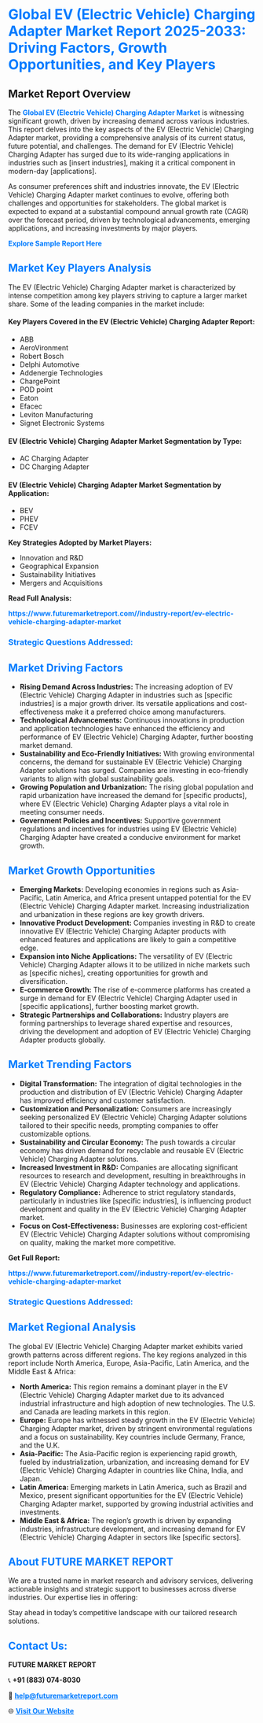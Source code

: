 <h1 style="color: #007BFF;">Global EV (Electric Vehicle) Charging Adapter Market Report 2025-2033: Driving Factors, Growth Opportunities, and Key Players</h1>

<section id="overview">
<h2>Market Report Overview</h2>
<p>The <a href="https://www.futuremarketreport.com//industry-report/ev-electric-vehicle-charging-adapter-market" style="color: #007BFF; text-decoration: none;"><strong>Global EV (Electric Vehicle) Charging Adapter Market</strong></a> is witnessing significant growth, driven by increasing demand across various industries. This report delves into the key aspects of the EV (Electric Vehicle) Charging Adapter market, providing a comprehensive analysis of its current status, future potential, and challenges. The demand for EV (Electric Vehicle) Charging Adapter has surged due to its wide-ranging applications in industries such as [insert industries], making it a critical component in modern-day [applications].</p>
<p>As consumer preferences shift and industries innovate, the EV (Electric Vehicle) Charging Adapter market continues to evolve, offering both challenges and opportunities for stakeholders. The global market is expected to expand at a substantial compound annual growth rate (CAGR) over the forecast period, driven by technological advancements, emerging applications, and increasing investments by major players.</p>
</section>

<section id="overview">
<p><a href="https://www.futuremarketreport.com//request-sample/reportId=86985" style="color: #007BFF; text-decoration: none;"><strong>Explore Sample Report Here</strong></a></p>
</section>

<section id="key-players">
<h2 style="color: #007BFF;">Market Key Players Analysis</h2>
<p>The EV (Electric Vehicle) Charging Adapter market is characterized by intense competition among key players striving to capture a larger market share. Some of the leading companies in the market include:</p>
<h4>Key Players Covered in the EV (Electric Vehicle) Charging Adapter Report:</h4>
<ul><li>ABB</li><li>AeroVironment</li><li>Robert Bosch</li><li>Delphi Automotive</li><li>Addenergie Technologies</li><li>ChargePoint</li><li>POD point</li><li>Eaton</li><li>Efacec</li><li>Leviton Manufacturing</li><li>Signet Electronic Systems</li></ul>
<h4>EV (Electric Vehicle) Charging Adapter Market Segmentation by Type:</h4>
<ul><li>AC Charging Adapter</li><li>DC Charging Adapter</li></ul>

<h4>EV (Electric Vehicle) Charging Adapter Market Segmentation by Application:</h4>
<ul><li>BEV</li><li>PHEV</li><li>FCEV</li></ul>
<p><strong>Key Strategies Adopted by Market Players:</strong></p>
<ul>
<li>Innovation and R&D</li>
<li>Geographical Expansion</li>
<li>Sustainability Initiatives</li>
<li>Mergers and Acquisitions</li>
</ul>
</section>

<section>
<p><strong>Read Full Analysis: </strong></p><a href="https://www.futuremarketreport.com//industry-report/ev-electric-vehicle-charging-adapter-market" style="color: #007BFF; text-decoration: none;"><strong>https://www.futuremarketreport.com//industry-report/ev-electric-vehicle-charging-adapter-market</strong></a>
<h3 style="color: #007BFF;">Strategic Questions Addressed:</h3>
</section>

<section id="driving-factors">
<h2 style="color: #007BFF;">Market Driving Factors</h2>
<ul>
<li><strong>Rising Demand Across Industries:</strong> The increasing adoption of EV (Electric Vehicle) Charging Adapter in industries such as [specific industries] is a major growth driver. Its versatile applications and cost-effectiveness make it a preferred choice among manufacturers.</li>
<li><strong>Technological Advancements:</strong> Continuous innovations in production and application technologies have enhanced the efficiency and performance of EV (Electric Vehicle) Charging Adapter, further boosting market demand.</li>
<li><strong>Sustainability and Eco-Friendly Initiatives:</strong> With growing environmental concerns, the demand for sustainable EV (Electric Vehicle) Charging Adapter solutions has surged. Companies are investing in eco-friendly variants to align with global sustainability goals.</li>
<li><strong>Growing Population and Urbanization:</strong> The rising global population and rapid urbanization have increased the demand for [specific products], where EV (Electric Vehicle) Charging Adapter plays a vital role in meeting consumer needs.</li>
<li><strong>Government Policies and Incentives:</strong> Supportive government regulations and incentives for industries using EV (Electric Vehicle) Charging Adapter have created a conducive environment for market growth.</li>
</ul>
</section>

<section id="growth-opportunities">
<h2 style="color: #007BFF;">Market Growth Opportunities</h2>
<ul>
<li><strong>Emerging Markets:</strong> Developing economies in regions such as Asia-Pacific, Latin America, and Africa present untapped potential for the EV (Electric Vehicle) Charging Adapter market. Increasing industrialization and urbanization in these regions are key growth drivers.</li>
<li><strong>Innovative Product Development:</strong> Companies investing in R&D to create innovative EV (Electric Vehicle) Charging Adapter products with enhanced features and applications are likely to gain a competitive edge.</li>
<li><strong>Expansion into Niche Applications:</strong> The versatility of EV (Electric Vehicle) Charging Adapter allows it to be utilized in niche markets such as [specific niches], creating opportunities for growth and diversification.</li>
<li><strong>E-commerce Growth:</strong> The rise of e-commerce platforms has created a surge in demand for EV (Electric Vehicle) Charging Adapter used in [specific applications], further boosting market growth.</li>
<li><strong>Strategic Partnerships and Collaborations:</strong> Industry players are forming partnerships to leverage shared expertise and resources, driving the development and adoption of EV (Electric Vehicle) Charging Adapter products globally.</li>
</ul>
</section>

<section id="trending-factors">
<h2 style="color: #007BFF;">Market Trending Factors</h2>
<ul>
<li><strong>Digital Transformation:</strong> The integration of digital technologies in the production and distribution of EV (Electric Vehicle) Charging Adapter has improved efficiency and customer satisfaction.</li>
<li><strong>Customization and Personalization:</strong> Consumers are increasingly seeking personalized EV (Electric Vehicle) Charging Adapter solutions tailored to their specific needs, prompting companies to offer customizable options.</li>
<li><strong>Sustainability and Circular Economy:</strong> The push towards a circular economy has driven demand for recyclable and reusable EV (Electric Vehicle) Charging Adapter solutions.</li>
<li><strong>Increased Investment in R&D:</strong> Companies are allocating significant resources to research and development, resulting in breakthroughs in EV (Electric Vehicle) Charging Adapter technology and applications.</li>
<li><strong>Regulatory Compliance:</strong> Adherence to strict regulatory standards, particularly in industries like [specific industries], is influencing product development and quality in the EV (Electric Vehicle) Charging Adapter market.</li>
<li><strong>Focus on Cost-Effectiveness:</strong> Businesses are exploring cost-efficient EV (Electric Vehicle) Charging Adapter solutions without compromising on quality, making the market more competitive.</li>
</ul>
</section>

<section>
<p><strong>Get Full Report: </strong></p><a href="https://www.futuremarketreport.com//industry-report/ev-electric-vehicle-charging-adapter-market" style="color: #007BFF; text-decoration: none;"><strong>https://www.futuremarketreport.com//industry-report/ev-electric-vehicle-charging-adapter-market</strong></a>
<h3 style="color: #007BFF;">Strategic Questions Addressed:</h3>
</section>


<section id="regional-analysis">
<h2 style="color: #007BFF;">Market Regional Analysis</h2>
<p>The global EV (Electric Vehicle) Charging Adapter market exhibits varied growth patterns across different regions. The key regions analyzed in this report include North America, Europe, Asia-Pacific, Latin America, and the Middle East & Africa:</p>
<ul>
<li><strong>North America:</strong> This region remains a dominant player in the EV (Electric Vehicle) Charging Adapter market due to its advanced industrial infrastructure and high adoption of new technologies. The U.S. and Canada are leading markets in this region.</li>
<li><strong>Europe:</strong> Europe has witnessed steady growth in the EV (Electric Vehicle) Charging Adapter market, driven by stringent environmental regulations and a focus on sustainability. Key countries include Germany, France, and the U.K.</li>
<li><strong>Asia-Pacific:</strong> The Asia-Pacific region is experiencing rapid growth, fueled by industrialization, urbanization, and increasing demand for EV (Electric Vehicle) Charging Adapter in countries like China, India, and Japan.</li>
<li><strong>Latin America:</strong> Emerging markets in Latin America, such as Brazil and Mexico, present significant opportunities for the EV (Electric Vehicle) Charging Adapter market, supported by growing industrial activities and investments.</li>
<li><strong>Middle East & Africa:</strong> The region’s growth is driven by expanding industries, infrastructure development, and increasing demand for EV (Electric Vehicle) Charging Adapter in sectors like [specific sectors].</li>
</ul>
</section>

<footer>
<h2 style="color: #007BFF;">About FUTURE MARKET REPORT</h2>
<p>We are a trusted name in market research and advisory services, delivering actionable insights and strategic support to businesses across diverse industries. Our expertise lies in offering:</p>

<p>Stay ahead in today’s competitive landscape with our tailored research solutions.</p>

<h2 style="color: #007BFF;">Contact Us:</h2>
<p><strong>FUTURE MARKET REPORT</strong></p>
<p>📞 <strong>+91 (883) 074-8030</strong></p>
<p>📧 <strong><a href="mailto:help@futuremarketreport.com" style="color: #007BFF;">help@futuremarketreport.com</a></strong></p>
<p>🌐 <strong><a href="https://www.futuremarketreport.com/" style="color: #007BFF;">Visit Our Website</a></strong></p>
</footer>